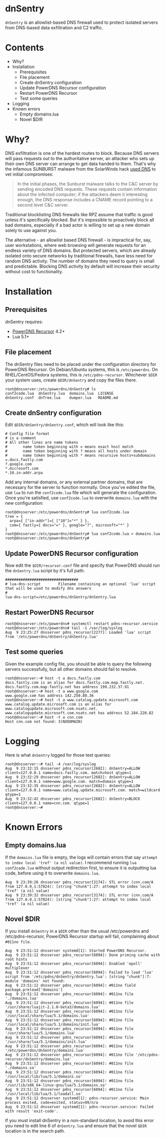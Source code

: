 # dnSentry

`dnSentry` is an allowlist-based DNS firewall used to protect isolated servers from DNS-based data exfiltration and C2 traffic.


# Contents

 - Why?
 - Installation
	 - Prerequisites
	 - File placement
	 - Create dnSentry configuration
	 - Update PowerDNS Recursor configuration
	 - Restart PowerDNS Recursor
	 - Test some queries
 - Logging
 - Known errors
	 - Empty domains.lua
	 - Novel $DIR

# Why?

DNS exfiltration is one of the hardest routes to block.  Because DNS servers will pass requests out to the authoritative server, an attacker who sets up their own DNS server can arrange to get data handed to them.  That's why the infamous SUNBURST malware from the SolarWinds hack [used DNS](https://securelist.com/sunburst-connecting-the-dots-in-the-dns-requests/99862/) to vet initial compromises:

> In the initial phases, the Sunburst malware talks to the C&C server by sending encoded DNS requests. These requests contain information about the infected computer; if the attackers deem it interesting enough, the DNS response includes a CNAME record pointing to a second level C&C server.

Traditional blocklisting DNS firewalls like RPZ assume that traffic is good unless it's specifically blocked.  But it's impossible to proactively block all bad domains, especially if a bad actor is willing to set up a new domain solely to use against you.

The alternative - an allowlist based DNS firewall - is impractical for, say, user workstations, where web browsing will generate requests for an endless variety of DNS domains.  But protected servers, which are already isolated onto secure networks by traditional firewalls, have less need for random DNS activity.  The number of domains they need to query is small and predictable.  Blocking DNS activity by default will increase their security without cost to functionality.

# Installation
## Prerequisites

dnSentry requires:
 - [PowerDNS Recursor](https://repo.powerdns.com/) 4.2+
 - Lua 5.1+

## File placement

The dnSentry files need to be placed under the configuration directory for PowerDNS Recursor.  On Debian/Ubuntu systems, this is `/etc/powerdns`.  On RHEL/CentOS/Fedora systems, this is `/etc/pdns-recursor`.  Whichever `$DIR` your system uses, create `$DIR/dnSentry` and copy the files there.

    root@dnsserver:/etc/powerdns/dnSentry# ls
    conf2code.lua  dnSentry.lua  domains.lua  LICENSE
    dnSentry.conf  dnTree.lua    dumper.lua   README.md

## Create dnSentry configuration

Edit `$DIR/dnSentry/dnSentry.conf`, which will look like this:

    # Config file format
    # is a comment
    # All other lines are name tokens
    #       name token beginning with = means exact host match
    #       name token beginning with ? means all hosts under domain
    #       name token beginning with * means recursive hosts+subdomains
    =.docs.fastly.com
    ?.google.com
    *.microsoft.com
    *.10.in-addr.arpa

Add any internal domains, or any external partner domains, that are necessary for the server to function normally.  Once you've edited the file, use `lua` to run the `conf2code.lua` file which will generate the configuration.  Once you're satisfied, use `conf2code.lua` to overwrite `domains.lua` with the new configuration:

    root@dnsserver:/etc/powerdns/dnSentry# lua conf2code.lua
    tree = {
      arpa={ ["in-addr"]={ ["10"]="*" } },
      com={ fastly={ docs="=" }, google="?", microsoft="*" }
    }
    root@dnsserver:/etc/powerdns/dnSentry# lua conf2code.lua > domains.lua
    root@dnsserver:/etc/powerdns/dnSentry#


## Update PowerDNS Recursor configuration

Now edit the `$DIR/recursor.conf` file and specify that PowerDNS should run the `dnSentry.lua` script by it's full path:

    #################################
    # lua-dns-script        Filename containing an optional 'lua' script that will be used to modify dns answers
    #
    lua-dns-script=/etc/powerdns/dnSentry/dnSentry.lua




## Restart PowerDNS Recursor

    root@dnsserver:/etc/powerdns# systemctl restart pdns-recursor.service
    root@dnsserver:/etc/powerdns# tail -1 /var/log/syslog
    Aug  9 23:25:27 dnsserver pdns_recursor[2277]: Loaded 'lua' script from '/etc/powerdns/dnSentry/dnSentry.lua'



## Test some queries

Given the example config file, you should be able to query the following servers successfully, but all other domains should fail to resolve.

    root@dnsserver:~# host -t a docs.fastly.com
    docs.fastly.com is an alias for docs.fastly.com.map.fastly.net.
    docs.fastly.com.map.fastly.net has address 199.232.37.91
    root@dnsserver:~# host -t a www.google.com
    www.google.com has address 142.250.80.36
    root@dnsserver:~# host -t a www.catalog.update.microsoft.com
    www.catalog.update.microsoft.com is an alias for www.catalogupdate.microsoft.com.nsatc.net.
    www.catalogupdate.microsoft.com.nsatc.net has address 52.184.220.82
    root@dnsserver:~# host -t a cnn.com
    Host cnn.com not found: 3(NXDOMAIN)

# Logging

Here is what `dnSentry` logged for those test queries:

    root@dnsserver:~# tail -4 /var/log/syslog
    Aug  9 23:32:15 dnsserver pdns_recursor[2682]: dnSentry=ALLOW client=127.0.0.1 name=docs.fastly.com. match=host qtype=1
    Aug  9 23:32:29 dnsserver pdns_recursor[2682]: dnSentry=ALLOW client=127.0.0.1 name=www.google.com. match=domain qtype=1
    Aug  9 23:32:35 dnsserver pdns_recursor[2682]: dnSentry=ALLOW client=127.0.0.1 name=www.catalog.update.microsoft.com. match=wildcard qtype=1
    Aug  9 23:32:42 dnsserver pdns_recursor[2682]: dnSentry=BLOCK client=127.0.0.1 name=cnn.com. qtype=1
    root@dnsserver:~#

# Known Errors

## Empty domains.lua
If the `domains.lua` file is empty, the logs will contain errors that say `attempt to index local 'tref' (a nil value)`.  I recommend running `lua conf2code.lua` without output redirection first, to ensure it is outputting lua code, before using it to overwrite `domains.lua`.

    Aug  9 23:39:26 dnsserver pdns_recursor[3174]: STL error (cnn.com/A from 127.0.0.1:57824): [string "chunk"]:27: attempt to index local 'tref' (a nil value)
    Aug  9 23:39:32 dnsserver pdns_recursor[3174]: STL error (cnn.com/A from 127.0.0.1:57824): [string "chunk"]:27: attempt to index local 'tref' (a nil value)

## Novel $DIR

If you install `dnSentry` in a `$DIR` other than the usual /etc/powerdns and /etc/pdns-recursor, PowerDNS Recursor startup will fail, complaining about `#011no file`.

    Aug  9 23:51:12 dnsserver systemd[1]: Started PowerDNS Recursor.
    Aug  9 23:51:12 dnsserver pdns_recursor[6094]: Done priming cache with root hints
    Aug  9 23:51:12 dnsserver pdns_recursor[6094]: Enabled 'epoll' multiplexer
    Aug  9 23:51:12 dnsserver pdns_recursor[6094]: Failed to load 'lua' script from '/etc/pdns/dnSentry/dnSentry.lua': [string "chunk"]:7: module 'domains' not found:
    Aug  9 23:51:12 dnsserver pdns_recursor[6094]: #011no field package.preload['domains']
    Aug  9 23:51:12 dnsserver pdns_recursor[6094]: #011no file './domains.lua'
    Aug  9 23:51:12 dnsserver pdns_recursor[6094]: #011no file '/usr/share/luajit-2.1.0-beta3/domains.lua'
    Aug  9 23:51:12 dnsserver pdns_recursor[6094]: #011no file '/usr/local/share/lua/5.1/domains.lua'
    Aug  9 23:51:12 dnsserver pdns_recursor[6094]: #011no file '/usr/local/share/lua/5.1/domains/init.lua'
    Aug  9 23:51:12 dnsserver pdns_recursor[6094]: #011no file '/usr/share/lua/5.1/domains.lua'
    Aug  9 23:51:12 dnsserver pdns_recursor[6094]: #011no file '/usr/share/lua/5.1/domains/init.lua'
    Aug  9 23:51:12 dnsserver pdns_recursor[6094]: #011no file '/etc/powerdns/dnSentry/domains.lua'
    Aug  9 23:51:12 dnsserver pdns_recursor[6094]: #011no file '/etc/pdns-recursor/dnSentry/domains.lua'
    Aug  9 23:51:12 dnsserver pdns_recursor[6094]: #011no file './domains.so'
    Aug  9 23:51:12 dnsserver pdns_recursor[6094]: #011no file '/usr/local/lib/lua/5.1/domains.so'
    Aug  9 23:51:12 dnsserver pdns_recursor[6094]: #011no file '/usr/lib/x86_64-linux-gnu/lua/5.1/domains.so'
    Aug  9 23:51:12 dnsserver pdns_recursor[6094]: #011no file '/usr/local/lib/lua/5.1/loadall.so'
    Aug  9 23:51:12 dnsserver systemd[1]: pdns-recursor.service: Main process exited, code=exited, status=99/n/a
    Aug  9 23:51:12 dnsserver systemd[1]: pdns-recursor.service: Failed with result 'exit-code'.

If you must install dnSentry in a non-standard location, to avoid this error you need to edit line 6 of `dnSentry.lua` and ensure that the novel `$DIR` location is in the search path.
